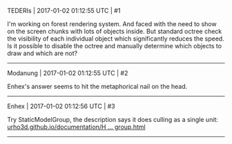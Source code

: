 TEDERIs | 2017-01-02 01:12:55 UTC | #1

I'm working on forest rendering system. And faced with the need to show on the screen chunks with lots of objects inside. But standard octree check the visibility of each individual object which significantly reduces the speed. Is it possible to disable the octree and manually determine which objects to draw and which are not?

-------------------------

Modanung | 2017-01-02 01:12:55 UTC | #2

Enhex's answer seems to hit the metaphorical nail on the head.

-------------------------

Enhex | 2017-01-02 01:12:56 UTC | #3

Try StaticModelGroup, the description says it does culling as a single unit:
[urho3d.github.io/documentation/H ... group.html](http://urho3d.github.io/documentation/HEAD/class_urho3_d_1_1_static_model_group.html)

-------------------------

